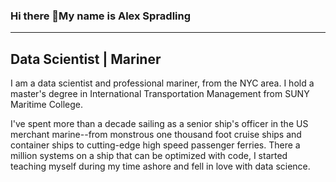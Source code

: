 ### Hi there 👋My name is Alex Spradling
---
Data Scientist | Mariner
---
I am a data scientist and professional mariner, from the NYC area. I hold a master's degree in International Transportation Management from SUNY Maritime College. 

I've spent more than a decade sailing as a senior ship's officer in the US merchant marine--from monstrous one thousand foot cruise ships and container ships to cutting-edge high speed passenger ferries. There a million systems on a ship that can be optimized with code, I started teaching myself during my time ashore and fell in love with data science. 

